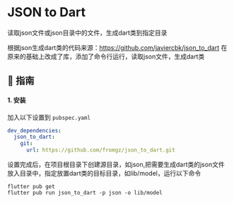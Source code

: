 # JSON to Dart

读取json文件或json目录中的文件，生成dart类到指定目录

根据json生成dart类的代码来源：https://github.com/javiercbk/json_to_dart
在原来的基础上改成了库，添加了命令行运行，读取json文件，生成dart类

## :book: 指南

#### 1. 安装

加入以下设置到 `pubspec.yaml`
```yaml
dev_dependencies:
  json_to_dart:
    git:
      url: https://github.com/fromgz/json_to_dart.git
```

设置完成后，在项目根目录下创建源目录，如json,把需要生成dart类的json文件放入目录中，指定放置dart类的目标目录，如lib/model，运行以下命令
```
flutter pub get
flutter pub run json_to_dart -p json -o lib/model
```